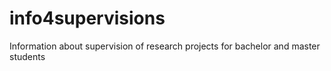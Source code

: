 # info4supervisions
Information about supervision of research projects for bachelor and master students
